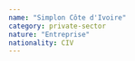 ```yaml
---
name: "Simplon Côte d'Ivoire"
category: private-sector
nature: "Entreprise"
nationality: CIV
---
```

    